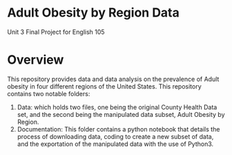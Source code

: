 # Adult Obesity by Region Data
Unit 3 Final Project for English 105
# Overview
This repository provides data and data analysis on the prevalence of Adult obesity in four different regions of the United States. This repository contains two notable folders:
1. Data: which holds two files, one being the original County Health Data set, and the second being the manipulated data subset, Adult Obesity by Region.
2. Documentation: This folder contains a python notebook that details the process of downloading data, coding to create a new subset of data, and the exportation of the manipulated data with the use of Python3. 
